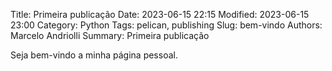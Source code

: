 Title: Primeira publicação
Date: 2023-06-15 22:15
Modified: 2023-06-15 23:00
Category: Python
Tags: pelican, publishing
Slug: bem-vindo
Authors: Marcelo Andriolli
Summary: Primeira publicação

Seja bem-vindo a minha página pessoal.